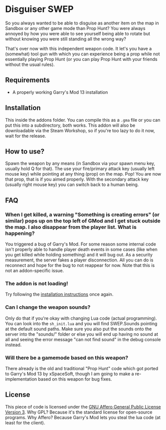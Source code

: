 Disguiser SWEP
==============

So you always wanted to be able to disguise as another item on the map in Sandbox or
any other game mode than Prop Hunt? You were always annoyed by how you were able to
see yourself being able to rotate but without knowing you were still standing all the
wrong way?

That's over now with this independent weapon code. It let's you have a (somewhat)
tool gun with which you can experience being a prop while not essentially playing
Prop Hunt (or you can play Prop Hunt with your friends without the usual rules).

Requirements
------------

- A properly working Garry's Mod 13 installation

Installation
------------

This inside the addons folder. You can compile this as a `.gma` file or you can put this into a subdirectory, both works.
This addon will also be downloadable via the Steam Workshop, so if you're too lazy to do it now, wait for the release.

How to use?
-----------

Spawn the weapon by any means (in Sandbox via your spawn menu key, usually hold Q for that).
The use your fire/primary attack key (usually left mouse key) while pointing at any thing (prop) on the map.
Pop! You are now that prop, that is if you aimed properly.
With the secondary attack key (usually right mouse key) you can switch back to a human being.

FAQ
---

### When I get killed, a warning "Something is creating errors" (or similar) pops up on the top left of GMod and I get stuck outside the map. I also disappear from the player list. What is happening?
You triggered a bug of Garry's Mod. For some reason some internal code isn't properly able to handle player death events in some cases (like when you get killed while
holding something) and it will bug out. As a security measurement, the server fakes a player disconnection. All you can do is reconnect and hope for the bug to not
reappear for now. Note that this is not an addon-specific issue.

### The addon is not loading!
Try following the [installation instructions](#Installation) once again.

### Can I change the weapon sounds?
Only do that if you're okay with changing Lua code (actual programming). You can look into the `sh_init.lua` and you will find SWEP.Sounds pointing at the default
sound paths. Make sure you also put the sounds onto the server into the "sounds/" folder or else you will end up having no sound at all and seeing the error message
"can not find sound" in the debug console instead.

### Will there be a gamemode based on this weapon?
There already is the old and traditional "Prop Hunt" code which got ported to Garry's Mod 13 by xSpaceSoft, though I am going to make a re-implementation based on this
weapon for bug fixes.

License
-------

This piece of code is licensed under the [GNU Affero General Public License Version 3](http://www.gnu.org/licenses/agpl-3.0).
Why GPL? Because it's the standard license for open-source programs. Why Affero? Because Garry's Mod lets you steal the lua code
(at least for the client).
